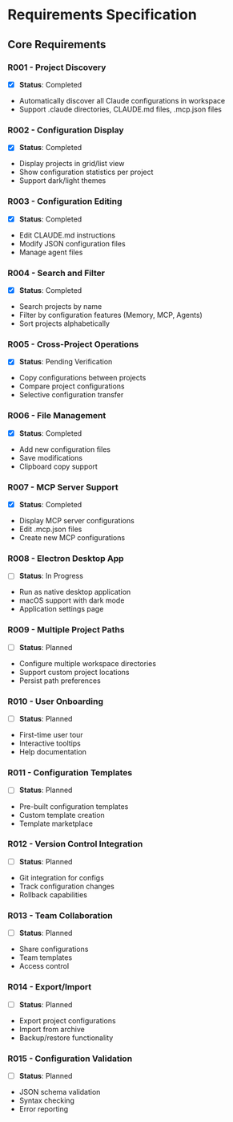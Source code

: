 # Requirements Specification

## Core Requirements

### R001 - Project Discovery
- [x] **Status**: Completed
- Automatically discover all Claude configurations in workspace
- Support .claude directories, CLAUDE.md files, .mcp.json files

### R002 - Configuration Display
- [x] **Status**: Completed
- Display projects in grid/list view
- Show configuration statistics per project
- Support dark/light themes

### R003 - Configuration Editing
- [x] **Status**: Completed
- Edit CLAUDE.md instructions
- Modify JSON configuration files
- Manage agent files

### R004 - Search and Filter
- [x] **Status**: Completed
- Search projects by name
- Filter by configuration features (Memory, MCP, Agents)
- Sort projects alphabetically

### R005 - Cross-Project Operations
- [x] **Status**: Pending Verification
- Copy configurations between projects
- Compare project configurations
- Selective configuration transfer

### R006 - File Management
- [x] **Status**: Completed
- Add new configuration files
- Save modifications
- Clipboard copy support

### R007 - MCP Server Support
- [x] **Status**: Completed
- Display MCP server configurations
- Edit .mcp.json files
- Create new MCP configurations

### R008 - Electron Desktop App
- [ ] **Status**: In Progress
- Run as native desktop application
- macOS support with dark mode
- Application settings page

### R009 - Multiple Project Paths
- [ ] **Status**: Planned
- Configure multiple workspace directories
- Support custom project locations
- Persist path preferences

### R010 - User Onboarding
- [ ] **Status**: Planned
- First-time user tour
- Interactive tooltips
- Help documentation

### R011 - Configuration Templates
- [ ] **Status**: Planned
- Pre-built configuration templates
- Custom template creation
- Template marketplace

### R012 - Version Control Integration
- [ ] **Status**: Planned
- Git integration for configs
- Track configuration changes
- Rollback capabilities

### R013 - Team Collaboration
- [ ] **Status**: Planned
- Share configurations
- Team templates
- Access control

### R014 - Export/Import
- [ ] **Status**: Planned
- Export project configurations
- Import from archive
- Backup/restore functionality

### R015 - Configuration Validation
- [ ] **Status**: Planned
- JSON schema validation
- Syntax checking
- Error reporting